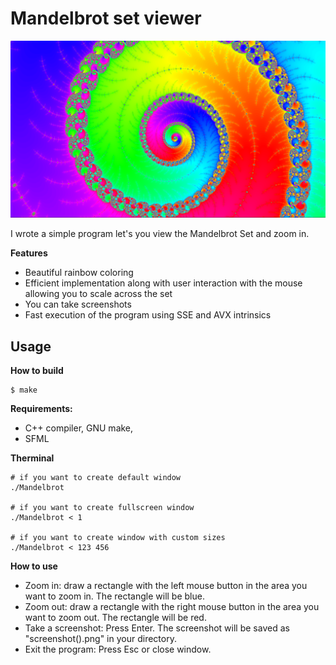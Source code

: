 # Mandelbrot set viewer

![screenshot](picts/8.png "Screenshot")

I wrote a simple program let's you view the Mandelbrot Set and zoom in.

**Features**

- Beautiful rainbow coloring
- Efficient implementation along with user interaction with the mouse allowing you to scale across the set
- You can take screenshots
- Fast execution of the program using SSE and AVX intrinsics


## Usage

**How to build**

```console
$ make
```
**Requirements:**

- C++ compiler, GNU make,
- SFML

**Therminal**

```console
# if you want to create default window
./Mandelbrot

# if you want to create fullscreen window
./Mandelbrot < 1

# if you want to create window with custom sizes
./Mandelbrot < 123 456
```

**How to use**

- Zoom in: draw a rectangle with the left mouse button in the area you want to zoom in. The rectangle will be blue.
- Zoom out: draw a rectangle with the right mouse button in the area you want to zoom out. The rectangle will be red.
- Take a screenshot: Press Enter. The screenshot will be saved as "screenshot(<number>).png" in your directory.
- Exit the program: Press Esc or close window.
